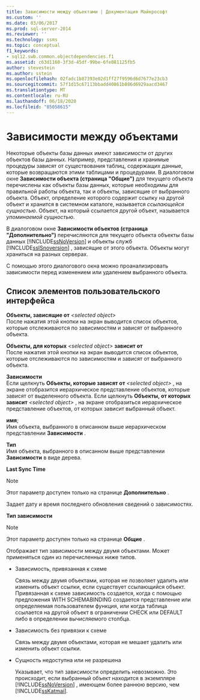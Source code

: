 ```yaml
---
title: Зависимости между объектами | Документация Майкрософт
ms.custom: ''
ms.date: 03/06/2017
ms.prod: sql-server-2014
ms.reviewer: ''
ms.technology: ssms
ms.topic: conceptual
f1_keywords:
- sql12.swb.common.objectdependencies.f1
ms.assetid: c63d1160-3f3d-45df-99be-6fe081125fb5
author: stevestein
ms.author: sstein
ms.openlocfilehash: 02fadc1b87393e02d1ff27f9596d6d7677e23cb3
ms.sourcegitcommit: 57f1d15c67113bbadd40861b886d6929aacd3467
ms.translationtype: MT
ms.contentlocale: ru-RU
ms.lasthandoff: 06/18/2020
ms.locfileid: "85058615"
---
```

# <a name="object-dependencies"></a>Зависимости между объектами
  Некоторые объекты базы данных имеют зависимости от других объектов базы данных. Например, представления и хранимые процедуры зависят от существования таблиц, содержащих данные, которые возвращаются этими таблицами и процедурами. В диалоговом окне **Зависимости объекта (страница "Общие")** для текущего объекта перечислены как объекты базы данных, которые необходимы для правильной работы объекта, так и объекты, зависящие от выбранного объекта. Объект, определение которого содержит ссылку на другой объект и хранится в системном каталоге, называется *ссылающейся сущностью*. Объект, на который ссылается другой объект, называется *упоминаемой сущностью*.  
  
 В диалоговом окне **Зависимости объектов (страница "Дополнительно")** перечисляются для текущего объекта объекты базы данных [!INCLUDE[ssNoVersion](../../includes/ssnoversion-md.md)] и объекты служб [!INCLUDE[ssISnoversion](../../includes/ssisnoversion-md.md)] , зависящие от этого объекта. Объекты могут храниться на разных серверах.  
  
 С помощью этого диалогового окна можно проанализировать зависимости перед изменением или удалением выбранного объекта.  
  
## <a name="ui-element-list"></a>Список элементов пользовательского интерфейса  
 **Объекты, зависящие от**  _\<selected object>_  
 После нажатия этой кнопки на экран выводится список объектов, которые отслеживаются по зависимостям и зависят от выбранного объекта.  
  
 **Объекты, для которых** _\<selected object>_ **зависит от**      
 После нажатия этой кнопки на экран выводится список объектов, которые отслеживаются по зависимостям и зависят от выбранного объекта.  
  
 **Зависимости**  
 Если щелкнуть **Объекты, которые зависят от** _\<selected object>_ , на экране отобразится иерархическое представление объектов, которые зависят от выделенного объекта. Если щелкнуть **Объекты, от которых** **зависит** _\<selected object>_ , на экране отобразиться иерархическое представление объектов, от которых зависит выбранный объект.  
  
 **имя**;  
 Имя объекта, выбранного в описанном выше иерархическом представлении **Зависимости** .  
  
 **Тип**  
 Имя объекта, выбранного в описанном выше представлении **Зависимости** в виде дерева.  
  
 **Last Sync Time**  
 > [!NOTE]  
>  Этот параметр доступен только на странице **Дополнительно** .  
  
 Задает дату и время последнего обновления сведений о зависимостях.  
  
 **Тип зависимости**  
 > [!NOTE]  
>  Этот параметр доступен только на странице **Общие** .  
  
 Отображает тип зависимости между двумя объектами. Может применяться один из перечисленных ниже типов.  
  
-   Зависимость, привязанная к схеме  
  
     Связь между двумя объектами, которая не позволяет удалить или изменить объект ссылки, если существует ссылающийся объект. Привязанная к схеме зависимость создается, когда с помощью предложения WITH SCHEMABINDING создается представление или определяемая пользователем функция, или когда таблица ссылается на другой объект в ограничении CHECK или DEFAULT либо в определении вычисляемого столбца.  
  
-   Зависимость без привязки к схеме  
  
     Связь между двумя объектами, которая не мешает удалить или изменить объект ссылки.  
  
-   Сущность недоступна или не разрешена  
  
     Указывает, что тип зависимости определить невозможно. Это происходит, если выбранный объект находится в экземпляре [!INCLUDE[ssNoVersion](../../includes/ssnoversion-md.md)] , имеющем более раннюю версию, чем [!INCLUDE[ssKatmai](../../includes/sskatmai-md.md)].  
  
  
